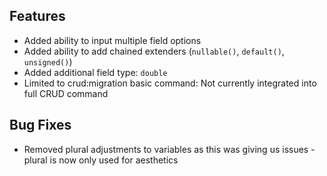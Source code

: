 ## Features
- Added ability to input multiple field options
- Added ability to add chained extenders (`nullable()`, `default()`, `unsigned()`)
- Added additional field type: `double`
- Limited to crud:migration basic command: Not currently integrated into full CRUD command

## Bug Fixes
- Removed plural adjustments to variables as this was giving us issues - plural is now only used for aesthetics
